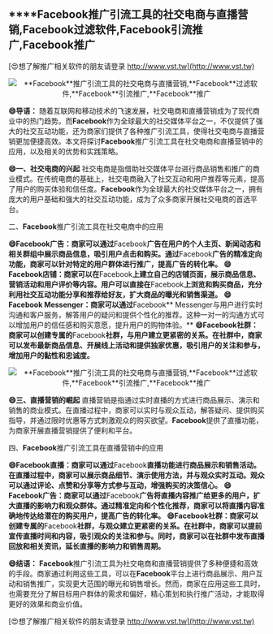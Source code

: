 ## ****Facebook**推广引流工具的社交电商与直播营销,**Facebook**过滤软件,**Facebook**引流推广,**Facebook**推广**

[😍想了解推广相关软件的朋友请登录 http://www.vst.tw](http://www.vst.tw)

 <center><img src="https://vst.tw/MP4/tuiguang/png/1.png" alt="**Facebook**推广引流工具的社交电商与直播营销,**Facebook**过滤软件,**Facebook**引流推广,**Facebook**推广"></center>

**😄导语：**
随着互联网和移动技术的飞速发展，社交电商和直播营销成为了现代商业中的热门趋势。而**Facebook**作为全球最大的社交媒体平台之一，不仅提供了强大的社交互动功能，还为商家们提供了各种推广引流工具，使得社交电商与直播营销更加便捷高效。本文将探讨**Facebook**推广引流工具在社交电商和直播营销中的应用，以及相关的优势和实践策略。

**😄一、社交电商的兴起**
社交电商是指借助社交媒体平台进行商品销售和推广的商业模式。在传统电商的基础上，社交电商融入了社交互动和用户推荐等元素，提高了用户的购买体验和信任度。**Facebook**作为全球最大的社交媒体平台之一，拥有庞大的用户基础和强大的社交互动功能，成为了众多商家开展社交电商的首选平台。

二、**Facebook**推广引流工具在社交电商中的应用

**😄**Facebook**广告：商家可以通过**Facebook**广告在用户的个人主页、新闻动态和相关群组中展示商品信息，吸引用户点击和购买。通过**Facebook**广告的精准定向功能，商家可以针对特定的用户群体进行推广，提高广告的转化率。**
**😄**Facebook**店铺：商家可以在**Facebook**上建立自己的店铺页面，展示商品信息、营销活动和用户评价等内容。用户可以直接在**Facebook**上浏览和购买商品，充分利用社交互动功能分享和推荐给好友，扩大商品的曝光和销售渠道。**
**😄**Facebook** Messenger：商家可以通过**Facebook** Messenger与用户进行实时沟通和客户服务，解答用户的疑问和提供个性化的推荐。这种一对一的沟通方式可以增加用户的信任感和购买意愿，提升用户的购物体验。**
**😄**Facebook**社群：商家可以创建专属的**Facebook**社群，与用户建立更紧密的关系。在社群中，商家可以发布最新商品信息、开展线上活动和提供独家优惠，吸引用户的关注和参与，增加用户的黏性和忠诚度。**

 <center><img src="https://vst.tw/MP4/tuiguang/png/0.png" alt="**Facebook**推广引流工具的社交电商与直播营销,**Facebook**过滤软件,**Facebook**引流推广,**Facebook**推广"></center>

**😄三、直播营销的崛起**
直播营销是指通过实时直播的方式进行商品展示、演示和销售的商业模式。在直播过程中，商家可以实时与观众互动，解答疑问、提供购买指导，并通过限时优惠等方式刺激观众的购买欲望。**Facebook**提供了直播功能，为商家开展直播营销提供了便利和平台。

四、**Facebook**推广引流工具在直播营销中的应用

**😄**Facebook**直播：商家可以通过**Facebook**直播功能进行商品展示和销售活动。在直播过程中，商家可以展示商品细节、演示使用方法，并与观众实时互动。观众可以通过评论、点赞和分享等方式参与互动，增强购买的决策信心。**
**😄**Facebook**广告：商家可以通过**Facebook**广告将直播内容推广给更多的用户，扩大直播的影响力和观众群体。通过精准定向和个性化推荐，商家可以将直播内容准确地传达给潜在的购买用户，提高广告的转化率。**
**😄**Facebook**社群：商家可以创建专属的**Facebook**社群，与观众建立更紧密的关系。在社群中，商家可以提前宣传直播时间和内容，吸引观众的关注和参与。同时，商家可以在社群中发布直播回放和相关资讯，延长直播的影响力和销售周期。**

**😄结语：**
**Facebook**推广引流工具为社交电商和直播营销提供了多种便捷和高效的手段。商家通过利用这些工具，可以在**Facebook**平台上进行商品展示、用户互动和销售推广，实现更大范围的曝光和销售增长。然而，商家在应用这些工具时，也需要充分了解目标用户群体的需求和偏好，精心策划和执行推广活动，才能取得更好的效果和商业价值。

[😍想了解推广相关软件的朋友请登录 http://www.vst.tw](http://www.vst.tw)



